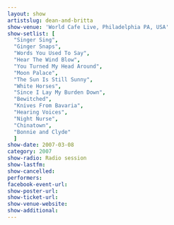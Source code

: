 ```yaml
---
layout: show
artistslug: dean-and-britta
show-venue: 'World Cafe Live, Philadelphia PA, USA'
show-setlist: [
  "Singer Sing",
  "Ginger Snaps",
  "Words You Used To Say",
  "Hear The Wind Blow",
  "You Turned My Head Around",
  "Moon Palace",
  "The Sun Is Still Sunny",
  "White Horses",
  "Since I Lay My Burden Down",
  "Bewitched",
  "Knives From Bavaria",
  "Hearing Voices",
  "Night Nurse",
  "Chinatown",
  "Bonnie and Clyde"
  ]
show-date: 2007-03-08
category: 2007
show-radio: Radio session
show-lastfm: 
show-cancelled: 
performers: 
facebook-event-url: 
show-poster-url: 
show-ticket-url: 
show-venue-website: 
show-additional: 
---
```



